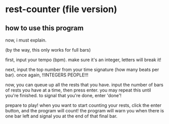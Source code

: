 # rest-counter (file version)

## how to use this program

now, i must explain. 

(by the way, this only works for full bars)

first, input your tempo (bpm). make sure it's an integer, letters will break it!

next, input the top number from your time signature (how many beats per bar). once again, !!INTEGERS PEOPLE!!!

now, you can queue up all the rests that you have. input the number of bars of rests you have at a time, then press enter. you may repeat this until you're finished. to signal that you're done, enter 'done'!

prepare to play! when you want to start counting your rests, click the enter button, and the program will count!
the program will warn you when there is one bar left and signal you at the end of that final bar.

